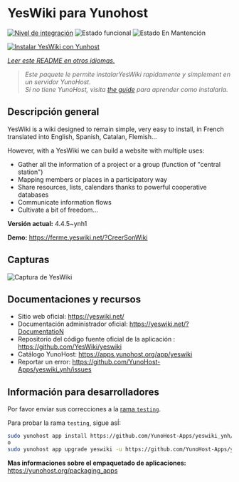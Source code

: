 <!--
Este archivo README esta generado automaticamente<https://github.com/YunoHost/apps/tree/master/tools/readme_generator>
No se debe editar a mano.
-->

# YesWiki para Yunohost

[![Nivel de integración](https://dash.yunohost.org/integration/yeswiki.svg)](https://ci-apps.yunohost.org/ci/apps/yeswiki/) ![Estado funcional](https://ci-apps.yunohost.org/ci/badges/yeswiki.status.svg) ![Estado En Mantención](https://ci-apps.yunohost.org/ci/badges/yeswiki.maintain.svg)

[![Instalar YesWiki con Yunhost](https://install-app.yunohost.org/install-with-yunohost.svg)](https://install-app.yunohost.org/?app=yeswiki)

*[Leer este README en otros idiomas.](./ALL_README.md)*

> *Este paquete le permite instalarYesWiki rapidamente y simplement en un servidor YunoHost.*  
> *Si no tiene YunoHost, visita [the guide](https://yunohost.org/install) para aprender como instalarla.*

## Descripción general

YesWiki is a wiki designed to remain simple, very easy to install, in French translated into English, Spanish, Catalan, Flemish...

However, with a YesWiki we can build a website with multiple uses:
- Gather all the information of a project or a group (function of "central station")
- Mapping members or places in a participatory way
- Share resources, lists, calendars thanks to powerful cooperative databases
- Communicate information flows
- Cultivate a bit of freedom...


**Versión actual:** 4.4.5~ynh1

**Demo:** <https://ferme.yeswiki.net/?CreerSonWiki>

## Capturas

![Captura de YesWiki](./doc/screenshots/yeswiki_screenshots.png)

## Documentaciones y recursos

- Sitio web oficial: <https://yeswiki.net/>
- Documentación administrador oficial: <https://yeswiki.net/?DocumentatioN>
- Repositorio del código fuente oficial de la aplicación : <https://github.com/YesWiki/yeswiki>
- Catálogo YunoHost: <https://apps.yunohost.org/app/yeswiki>
- Reportar un error: <https://github.com/YunoHost-Apps/yeswiki_ynh/issues>

## Información para desarrolladores

Por favor enviar sus correcciones a la [rama `testing`](https://github.com/YunoHost-Apps/yeswiki_ynh/tree/testing).

Para probar la rama `testing`, sigue asÍ:

```bash
sudo yunohost app install https://github.com/YunoHost-Apps/yeswiki_ynh/tree/testing --debug
o
sudo yunohost app upgrade yeswiki -u https://github.com/YunoHost-Apps/yeswiki_ynh/tree/testing --debug
```

**Mas informaciones sobre el empaquetado de aplicaciones:** <https://yunohost.org/packaging_apps>
